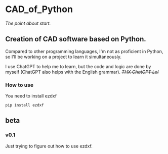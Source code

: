 # CAD_of_Python
*The point about start.*

## Creation of CAD software based on Python.
Compared to other programming languages, I'm not as proficient in Python, so I'll be working on a project to learn it simultaneously. 

I use ChatGPT to help me to learn, but the code and logic are done by myself (ChatGPT also helps with the English grammar). ~~*THX ChatGPT Lol*~~

### How to use
You need to install ezdxf

```
pip install ezdxf
```

## beta
### v0.1
Just trying to figure out how to use ezdxf.
